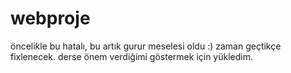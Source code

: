 # webproje


öncelikle bu hatalı, bu artık gurur meselesi oldu :) zaman geçtikçe fixlenecek.
derse önem verdiğimi göstermek için yükledim.
